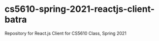 # cs5610-spring-2021-reactjs-client-batra
Repository for React.js Client for CS5610 Class, Spring 2021
